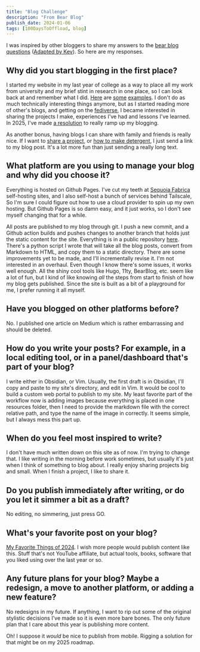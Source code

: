 ```yaml
---
title: "Blog Challenge"
description: "From Bear Blog"
publish_date: 2024-01-06
tags: [100DaysToOffload, blog]
---
```

I was inspired by other bloggers to share my answers to the [bear blog questions](https://blog.avas.space/bear-blog-challenge/) ([Adapted by Kev](https://kevquirk.com/blog/blog-questions-challenge)). So here are my responses.

## Why did you start blogging in the first place?
I started my website in my last year of college as a way to place all my work from university and my brief stint in research in one place, so I can look back at and remember what I did. [Here](https://www.youtube.com/watch?v=VQgD2DCBnjQ) are [some](https://dl.acm.org/doi/10.1145/3488542) [examples](https://dizzard.net/articles/particle_simulation/particle_simulation.html). I don't do as much technically interesting things anymore, but as I started reading more of other's blogs, and getting on the [fediverse](https://fosstodon.org/@mjomdal), I became interested in sharing the projects I make, experiences I've had and lessons I've learned. In 2025, I've made [a resolution](https://dizzard.net/articles/resolutions/article.html) to really ramp up my blogging.

As another bonus, having blogs I can share with family and friends is really nice. If I want to [share a project](https://dizzard.net/articles/chest_of_drawers/article.html), or [how to make detergent](https://dizzard.net/articles/detergent/article.html), I just send a link to my blog post. It's a lot more fun than just sending a really long text.
## What platform are you using to manage your blog and why did you choose it?
Everything is hosted on Github Pages. I've cut my teeth at [Sequoia Fabrica](https://sequoiafabrica.org) self-hosting sites, and I also self-host a bunch of services behind Tailscale, So I'm sure I could figure out how to use a cloud provider to spin up my own hosting. But Github Pages is so damn easy, and it just works, so I don't see myself changing that for a while.

All posts are published to my blog through git. I push a new commit, and a Github action builds and pushes changes to another branch that holds just the static content for the site. Everything is in a public repository [here](https://github.com/momja/momja.github.io). There's a python script I wrote that will take all the blog posts, convert from Markdown to HTML, and copy them to a static directory. There are some improvements yet to be made, and I'll incrementally revise it. I'm not interested in an overhaul. Even though I know there's some issues, it works well enough. All the shiny cool tools like Hugo, 11ty, BearBlog, etc. seem like a lot of fun, but I kind of like knowing _all_ the steps from start to finish of how my blog gets published. Since the site is built as a bit of a playground for me, I prefer running it all myself.
## Have you blogged on other platforms before?
No. I published one article on Medium which is rather embarrassing and should be deleted. 
## How do you write your posts? For example, in a local editing tool, or in a panel/dashboard that's part of your blog?
I write either in Obsidian, or Vim. Usually, the first draft is in Obsidian, I'll copy and paste to my site's directory, and edit in Vim. It would be cool to build a custom web portal to publish to my site. My least favorite part of the workflow now is adding images because everything is placed in one resources folder, then I need to provide the markdown file with the correct relative path, and type the name of the image in correctly. It seems simple, but I always mess this part up. 
## When do you feel most inspired to write?
I don't have much written down on this site as of now. I'm trying to change that. I like writing in the morning before work sometimes, but usually it's just when I think of something to blog about. I really enjoy sharing projects big and small. When I finish a project, I like to share it.
## Do you publish immediately after writing, or do you let it simmer a bit as a draft?
No editing, no simmering, just press GO.
## What's your favorite post on your blog?
[My Favorite Things of 2024](https://dizzard.net/articles/favorite_things_2024/article.html). I wish more people would publish content like this. Stuff that's not YouTube affiliate, but actual tools, books, software that you liked using over the last year or so.

## Any future plans for your blog? Maybe a redesign, a move to another platform, or adding a new feature?
No redesigns in my future. If anything, I want to rip out some of the original stylistic decisions I've made so it is even more bare bones. The only future plan that I care about this year is publishing more content.

Oh! I suppose it _would_ be nice to publish from mobile. Rigging a solution for that might be on my 2025 roadmap.
